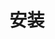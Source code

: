 <!--
 * @Author: qiye
 * @Date: 2021-10-19 19:51:45
 * @LastEditors: qiye
 * @LastEditTime: 2021-10-19 19:51:46
 * @Description: file content
-->

# 安装
